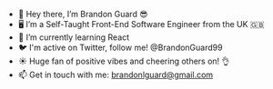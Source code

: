 - 👋 Hey there, I’m Brandon Guard 😎
- 🖥 I’m a Self-Taught Front-End Software Engineer from the UK 🇬🇧
- 🌱 I’m currently learning React 
- 🐦 I'm active on Twitter, follow me! @BrandonGuard99
- ☀️ Huge fan of positive vibes and cheering others on! 👌
- 📫 Get in touch with me: brandonlguard@gmail.com
